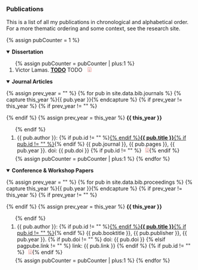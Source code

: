 ### Publications

This is a list of all my publications in chronological and alphabetical order. For a more thematic ordering and some context, see the research site.

{% assign pubCounter = 1 %}
<details open>
<summary style="cursor:pointer;"><b style="cursor:pointer;">Dissertation</b></summary>

<ol start="{{ pubCounter }}">
{% assign pubCounter = pubCounter | plus:1 %}
<li> Victor Lamas. <a href="assets/papers/diss.pdf" target="_blank" rel="me noopener noreferrer"><b>TODO</b></a> TODO <a href="assets/papers/diss.pdf" target="_blank" rel="me noopener noreferrer"><img src="logos/pdf.png" height="12px" style="margin-inline-start: 0.75em" alt="pdf"/></a></li>
</ol>
</details>


<details open>
<summary style="cursor:pointer;"><b style="cursor:pointer;">Journal Articles</b></summary>

{% assign prev_year = "" %}
{% for pub in site.data.bib.journals %}
{% capture this_year %}{{ pub.year }}{% endcapture %}
{% if prev_year != this_year %}
{% if prev_year != "" %}
</ol>
{% endif %}
{% assign prev_year = this_year %}
<b>{{ this_year }}</b>
<ol start="{{ pubCounter }}">
{% endif %}
  
<li style="margin: 5px;">{{ pub.author }}: {% if pub.id != "" %}<a href="assets/papers/{{ pub.id }}.pdf" target="_blank" rel="me noopener noreferrer">{% endif %}<b>{{ pub.title }}</b>{% if pub.id != "" %}</a>{% endif %} {{ pub.journal }}, {{ pub.pages }}, {{ pub.year }}. doi: {{ pub.doi }} {% if pub.id != "" %}<a href="assets/papers/{{ pub.id }}.pdf" target="_blank" rel="me noopener noreferrer"><img src="logos/pdf.png" height="12px" style="margin-inline-start: 0.75em" alt="pdf"/></a>{% endif %}</li>
{% assign pubCounter = pubCounter | plus:1 %}
{% endfor %}
</ol>
</details>


<details open>
<summary style="cursor:pointer;"><b style="cursor:pointer;">Conference & Workshop Papers</b></summary>

{% assign prev_year = "" %}
{% for pub in site.data.bib.proceedings %}
{% capture this_year %}{{ pub.year }}{% endcapture %}
{% if prev_year != this_year %}
{% if prev_year != "" %}
</ol>
{% endif %}
{% assign prev_year = this_year %}
<b>{{ this_year }}</b>
<ol start="{{ pubCounter }}">
{% endif %}
  
<li style="margin: 5px;">{{ pub.author }}: {% if pub.id != "" %}<a href="assets/papers/{{ pub.id }}.pdf" target="_blank" rel="me noopener noreferrer">{% endif %}<b>{{ pub.title }}</b>{% if pub.id != "" %}</a>{% endif %} {{ pub.booktitle }}, {{ pub.publisher }}, {{ pub.year }}. {% if pub.doi != "" %} doi: {{ pub.doi }} {% elsif pagpube.link != "" %} link: {{ pub.link }} {% endif %} {% if pub.id != "" %}<a href="assets/papers/{{ pub.id }}.pdf" target="_blank" rel="me noopener noreferrer"><img src="logos/pdf.png" height="12px" style="margin-inline-start: 0.75em" alt="pdf"/></a>{% endif %}</li>
{% assign pubCounter = pubCounter | plus:1 %}
{% endfor %}
</ol>
</details>
